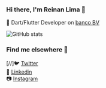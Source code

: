 ### Hi there, I'm Reinan Lima 👋<br>

:star2: Dart/Flutter Developer on [banco BV](https://www.bv.com.br/)<br>

![GitHub stats](https://github-readme-stats.vercel.app/api?username=rein4nl1m&show_icons=true)

### Find me elsewhere :house_with_garden: <br>
[//]:bird: [Twitter](https://twitter.com/reinan_lim)<br>
:briefcase: [Linkedin](https://www.linkedin.com/in/reinanlim4/)<br>
:camera: [Instagram](https://www.instagram.com/reinan.lim/)<br>

